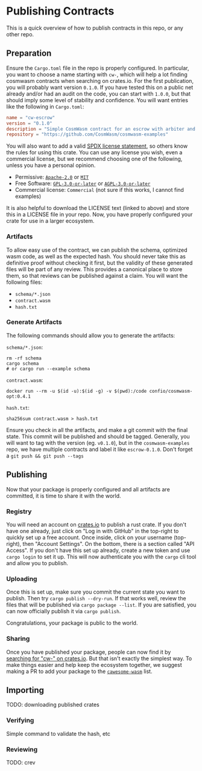 # Publishing Contracts

This is a quick overview of how to publish contracts in this repo, or any other
repo.

## Preparation

Ensure the `Cargo.toml` file in the repo is properly configured. In particular, you want to
choose a name starting with `cw-`, which will help a lot finding cosmwasm contracts when
searching on crates.io. For the first publication, you will probably want version `0.1.0`.
If you have tested this on a public net already and/or had an audit on the code,
you can start with `1.0.0`, but that should imply some level of stability and confidence.
You will want entries like the following in `Cargo.toml`:

```toml
name = "cw-escrow"
version = "0.1.0"
description = "Simple CosmWasm contract for an escrow with arbiter and timeout"
repository = "https://github.com/CosmWasm/cosmwasm-examples"
```

You will also want to add a valid [SPDX license statement](https://spdx.org/licenses/),
so others know the rules for using this crate. You can use any license you wish,
even a commercial license, but we recommend choosing one of the following, unless you have a
personal opinion.

* Permissive: [`Apache-2.0`](https://spdx.org/licenses/Apache-2.0.html#licenseText) or [`MIT`](https://spdx.org/licenses/MIT.html#licenseText)
* Free Software: [`GPL-3.0-or-later`](https://spdx.org/licenses/GPL-3.0-or-later.html#licenseText) or [`AGPL-3.0-or-later`](https://spdx.org/licenses/AGPL-3.0-or-later.html#licenseText)
* Commercial license: `Commercial` (not sure if this works, I cannot find examples)

It is also helpful to download the LICENSE text (linked to above) and store this
in a LICENSE file in your repo. Now, you have properly configured your crate for use
in a larger ecosystem.


### Artifacts

To allow easy use of the contract, we can publish the schema, optimized wasm code,
as well as the expected hash. You should never take this as definitive proof
without checking it first, but the validity of these generated files will be part
of any review. This provides a canonical place to store them, so that reviews can be
published against a claim. You will want the following files:

* `schema/*.json`
* `contract.wasm`
* `hash.txt`

### Generate Artifacts

The following commands should allow you to generate the artifacts:

`schema/*.json`:

```shell script
rm -rf schema
cargo schema
# or cargo run --example schema
```

`contract.wasm`:

```shell script
docker run --rm -u $(id -u):$(id -g) -v $(pwd):/code confio/cosmwasm-opt:0.4.1
```

`hash.txt`:

```shell script
sha256sum contract.wasm > hash.txt
```

Ensure you check in all the artifacts, and make a git commit with the final state.
This commit will be published and should be tagged. Generally, you will want to
tag with the version (eg. `v0.1.0`), but in the `cosmwasm-examples` repo, we have
multiple contracts and label it like `escrow-0.1.0`. Don't forget a
`git push && git push --tags`

## Publishing

Now that your package is properly configured and all artifacts are committed, it
is time to share it with the world.

### Registry

You will need an account on [crates.io](https://crates.io) to publish a rust crate.
If you don't have one already, just click on "Log in with GitHub" in the top-right
to quickly set up a free account. Once inside, click on your username (top-right),
then "Account Settings". On the bottom, there is a section called "API Access".
If you don't have this set up already, create a new token and use `cargo login`
to set it up. This will now authenticate you with the `cargo` cli tool and allow
you to publish.

### Uploading

Once this is set up, make sure you commit the current state you want to publish.
Then try `cargo publish --dry-run`. If that works well, review the files that
will be published via `cargo package --list`. If you are satisfied, you can now
officially publish it via `cargo publish`.

Congratulations, your package is public to the world.

### Sharing

Once you have published your package, people can now find it by
[searching for "cw-" on crates.io](https://crates.io/search?q=cw).
But that isn't exactly the simplest way. To make things easier and help
keep the ecosystem together, we suggest making a PR to add your package
to the [`cawesome-wasm`](https://github.com/cosmwasm/cawesome-wasm) list.

## Importing

TODO: downloading published crates

### Verifying

Simple command to validate the hash, etc

### Reviewing

TODO: crev
